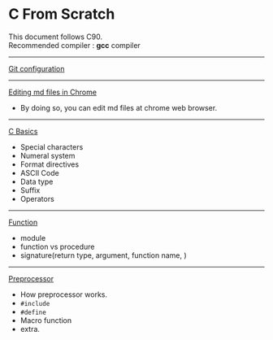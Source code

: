 # C From Scratch

This document follows C90.  
Recommended compiler : **gcc** compiler

------------------------
[Git configuration](https://github.com/csyouk/c-from-scratch/blob/master/How-To-Manage-Git.md)

------------------------
[Editing md files in Chrome](https://developers.google.com/web/tools/setup/setup-workflow)

- By doing so, you can edit md files at chrome web browser.

------------------------
[C Basics](https://github.com/csyouk/c-from-scratch/blob/master/Introduction.md)

- Special characters
- Numeral system
- Format directives
- ASCII Code
- Data type
- Suffix
- Operators

------------------------
[Function](https://github.com/csyouk/c-from-scratch/blob/master/Function.md)

- module
- function vs procedure
- signature(return type, argument, function name, )

------------------------
[Preprocessor](https://github.com/csyouk/c-from-scratch/blob/master/Preprocessor.md)

- How preprocessor works.
- ```#include```
- ```#define```
- Macro function
- extra.
